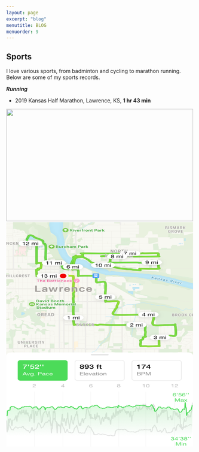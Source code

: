 ```yaml
---
layout: page
excerpt: "blog"
menutitle: BLOG
menuorder: 9
---
```


## Sports
I love various sports, from badminton and cycling to marathon running. Below are some of my sports records.

__*Running*__
* 2019 Kansas Half Marathon, Lawrence, KS, __1 hr 43 min__

<img src="/images/kansasHalfMarathon.png" width="500" height="300">
<img src="/images/kansasHalfMarathon22.png" width="500" height="600">
